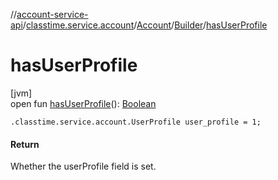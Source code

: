 //[account-service-api](../../../../index.md)/[classtime.service.account](../../index.md)/[Account](../index.md)/[Builder](index.md)/[hasUserProfile](has-user-profile.md)

# hasUserProfile

[jvm]\
open fun [hasUserProfile](has-user-profile.md)(): [Boolean](https://kotlinlang.org/api/latest/jvm/stdlib/kotlin/-boolean/index.html)

`.classtime.service.account.UserProfile user_profile = 1;`

#### Return

Whether the userProfile field is set.
